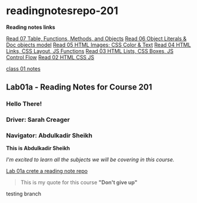 # readingnotesrepo-201

**Reading notes links**

[Read 07 Table, Functions, Methods, and Objects](Read07.md)
[Read 06 Object Literals & Doc objects model](Read06.md)
[Read 05 HTML Images; CSS Color & Text](Read05.md)
[Read 04 HTML Links, CSS Layout, JS Functions](Read04.md)
[Read 03 HTML Lists, CSS Boxes, JS Control Flow](Read03.md)
[Read 02 HTML CSS JS](Read02.md)

 [class 01 notes](class01.md)

## Lab01a - Reading Notes for Course 201

### Hello There!

### Driver: Sarah Creager
### Navigator: Abdulkadir Sheikh

**This is Abdulkadir Sheikh**

*I'm excited to learn all the subjects we will be covering in this course.*

[Lab 01a crete a reading note repo](lab01.md)

> This is my quote for this course __"Don't give up"__

testing branch 
